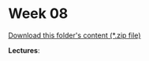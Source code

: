# Week 08

[Download this folder's content (*.zip file)](https://github.com/braedynl/CSE232/raw/main/.assets/downloads/week08.zip)

**Lectures**: 
